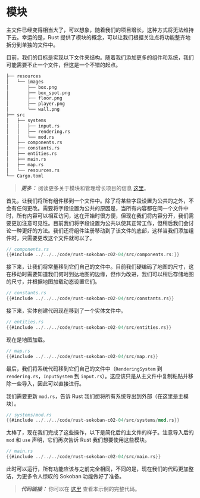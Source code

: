 
# 模块

主文件已经变得相当大了，可以想象，随着我们的项目增长，这种方式将无法维持下去。幸运的是，Rust 提供了模块的概念，可以让我们根据关注点将功能整齐地拆分到单独的文件中。

目前，我们的目标是实现以下文件夹结构。随着我们添加更多的组件和系统，我们可能需要不止一个文件，但这是一个不错的起点。

```sh
├── resources
│   └── images
│       ├── box.png
│       ├── box_spot.png
│       ├── floor.png
│       ├── player.png
│       └── wall.png
├── src
│   ├── systems
│   │   ├── input.rs
│   │   ├── rendering.rs
│   │   └── mod.rs
│   ├── components.rs
│   ├── constants.rs
│   ├── entities.rs
│   ├── main.rs
│   ├── map.rs
│   └── resources.rs
└── Cargo.toml
```

> **_更多：_**  阅读更多关于模块和管理增长项目的信息 [这里](https://doc.rust-lang.org/book/ch07-00-managing-growing-projects-with-packages-crates-and-modules.html)。

首先，让我们将所有组件移到一个文件中。除了将某些字段设置为公共的之外，不会有任何更改。需要将字段设置为公共的原因是，当所有内容都在同一个文件中时，所有内容可以相互访问，这在开始时很方便，但现在我们将内容分开，我们需要更加注意可见性。目前我们将字段设置为公共以使其正常工作，但稍后我们会讨论一种更好的方法。我们还将组件注册移动到了该文件的底部，这样当我们添加组件时，只需要更改这个文件就可以了。

```rust
// components.rs
{{#include ../../../code/rust-sokoban-c02-04/src/components.rs:}}
```

接下来，让我们将常量移到它们自己的文件中。目前我们硬编码了地图的尺寸，这在移动时需要知道我们何时到达地图的边缘，但作为改进，我们可以稍后存储地图的尺寸，并根据地图加载动态设置它们。

```rust
// constants.rs
{{#include ../../../code/rust-sokoban-c02-04/src/constants.rs}}
```

接下来，实体创建代码现在移到了一个实体文件中。

```rust
// entities.rs
{{#include ../../../code/rust-sokoban-c02-04/src/entities.rs}}
```

现在是地图加载。

```rust
// map.rs
{{#include ../../../code/rust-sokoban-c02-04/src/map.rs}}
```

最后，我们将系统代码移到它们自己的文件中（`RenderingSystem` 到 `rendering.rs`，`InputSystem` 到 `input.rs`）。这应该只是从主文件中复制粘贴并移除一些导入，因此可以直接进行。

我们需要更新 `mod.rs`，告诉 Rust 我们想将所有系统导出到外部（在这里是主模块）。

```rust
// systems/mod.rs
{{#include ../../../code/rust-sokoban-c02-04/src/systems/mod.rs}}
```

太棒了，现在我们完成了这些操作，以下是简化后的主文件的样子。注意导入后的 `mod` 和 `use` 声明，它们再次告诉 Rust 我们想要使用这些模块。

```rust
// main.rs
{{#include ../../../code/rust-sokoban-c02-04/src/main.rs}}
```

此时可以运行，所有功能应该与之前完全相同，不同的是，现在我们的代码更加整洁，为更多令人惊叹的 Sokoban 功能做好了准备。

> **_代码链接：_**  你可以在 [这里](https://github.com/iolivia/rust-sokoban/tree/master/code/rust-sokoban-c02-04) 查看本示例的完整代码。

